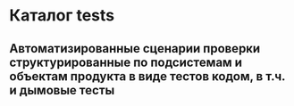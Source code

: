 # Каталог tests

Автоматизированные сценарии проверки структурированные по подсистемам и объектам продукта в виде тестов кодом, в т.ч. и дымовые тесты
--